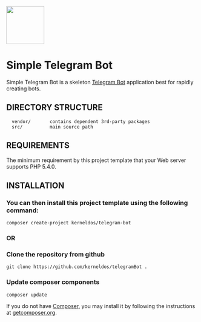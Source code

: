 <p>
    <a href="https://github.com/TelegramBot/Api" target="_blank">
        <img src="https://avatars2.githubusercontent.com/u/13064393?s=200&v=4" height="100px" alt="" />
    </a>
</p>
<h1>Simple Telegram Bot</h1>

Simple Telegram Bot is a skeleton [Telegram Bot](https://github.com/TelegramBot/Api) application best for
rapidly creating bots.

DIRECTORY STRUCTURE
-------------------

      vendor/       contains dependent 3rd-party packages
      src/          main source path


REQUIREMENTS
------------

The minimum requirement by this project template that your Web server supports PHP 5.4.0.


INSTALLATION
------------

### You can then install this project template using the following command:
~~~
composer create-project kerneldos/telegram-bot
~~~

### OR

### Clone the repository from github
~~~
git clone https://github.com/kerneldos/telegramBot .
~~~

### Update composer components
~~~
composer update
~~~

If you do not have [Composer](http://getcomposer.org/), you may install it by following the instructions
at [getcomposer.org](http://getcomposer.org/doc/00-intro.md#installation-nix).
